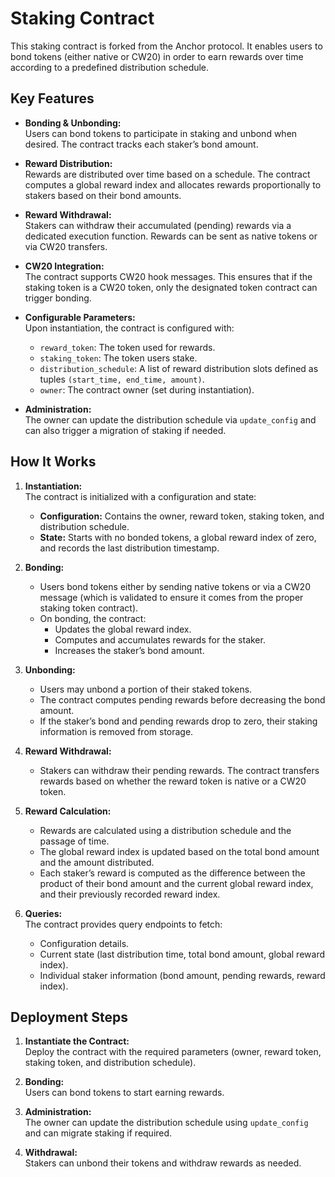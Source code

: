 # Staking Contract

This staking contract is forked from the Anchor protocol. It enables users to bond tokens (either native or CW20) in order to earn rewards over time according to a predefined distribution schedule.

## Key Features

- **Bonding & Unbonding:**  
  Users can bond tokens to participate in staking and unbond when desired. The contract tracks each staker’s bond amount.

- **Reward Distribution:**  
  Rewards are distributed over time based on a schedule. The contract computes a global reward index and allocates rewards proportionally to stakers based on their bond amounts.

- **Reward Withdrawal:**  
  Stakers can withdraw their accumulated (pending) rewards via a dedicated execution function. Rewards can be sent as native tokens or via CW20 transfers.

- **CW20 Integration:**  
  The contract supports CW20 hook messages. This ensures that if the staking token is a CW20 token, only the designated token contract can trigger bonding.

- **Configurable Parameters:**  
  Upon instantiation, the contract is configured with:
  - `reward_token`: The token used for rewards.
  - `staking_token`: The token users stake.
  - `distribution_schedule`: A list of reward distribution slots defined as tuples `(start_time, end_time, amount)`.
  - `owner`: The contract owner (set during instantiation).

- **Administration:**  
  The owner can update the distribution schedule via `update_config` and can also trigger a migration of staking if needed.

## How It Works

1. **Instantiation:**  
   The contract is initialized with a configuration and state:
   - **Configuration:** Contains the owner, reward token, staking token, and distribution schedule.
   - **State:** Starts with no bonded tokens, a global reward index of zero, and records the last distribution timestamp.

2. **Bonding:**  
   - Users bond tokens either by sending native tokens or via a CW20 message (which is validated to ensure it comes from the proper staking token contract).
   - On bonding, the contract:
     - Updates the global reward index.
     - Computes and accumulates rewards for the staker.
     - Increases the staker’s bond amount.

3. **Unbonding:**  
   - Users may unbond a portion of their staked tokens.
   - The contract computes pending rewards before decreasing the bond amount.
   - If the staker’s bond and pending rewards drop to zero, their staking information is removed from storage.

4. **Reward Withdrawal:**  
   - Stakers can withdraw their pending rewards. The contract transfers rewards based on whether the reward token is native or a CW20 token.

5. **Reward Calculation:**  
   - Rewards are calculated using a distribution schedule and the passage of time.
   - The global reward index is updated based on the total bond amount and the amount distributed.
   - Each staker’s reward is computed as the difference between the product of their bond amount and the current global reward index, and their previously recorded reward index.

6. **Queries:**  
   The contract provides query endpoints to fetch:
   - Configuration details.
   - Current state (last distribution time, total bond amount, global reward index).
   - Individual staker information (bond amount, pending rewards, reward index).

## Deployment Steps

1. **Instantiate the Contract:**  
   Deploy the contract with the required parameters (owner, reward token, staking token, and distribution schedule).

2. **Bonding:**  
   Users can bond tokens to start earning rewards.

3. **Administration:**  
   The owner can update the distribution schedule using `update_config` and can migrate staking if required.

4. **Withdrawal:**  
   Stakers can unbond their tokens and withdraw rewards as needed.

